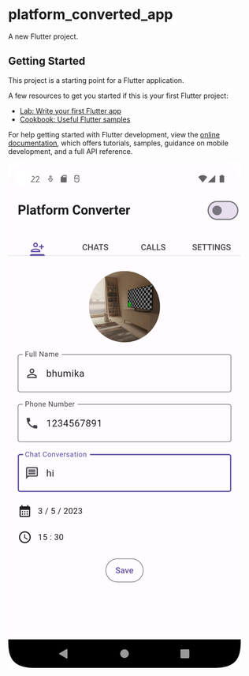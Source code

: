 # platform_converted_app

A new Flutter project.

## Getting Started

This project is a starting point for a Flutter application.

A few resources to get you started if this is your first Flutter project:

- [Lab: Write your first Flutter app](https://docs.flutter.dev/get-started/codelab)
- [Cookbook: Useful Flutter samples](https://docs.flutter.dev/cookbook)

For help getting started with Flutter development, view the
[online documentation](https://docs.flutter.dev/), which offers tutorials,
samples, guidance on mobile development, and a full API reference.

<img src= "Screenshot_20230503_132254.png">
<!-- <img src= "Screenshot_20230503_132315.png">
<img src= "Screenshot_20230503_132342.png">
<img src= "Screenshot_20230503_132349.png">
<img src= "Screenshot_20230503_132357.png">
<img src= "Screenshot_20230503_132405.png">
<img src= "Screenshot_20230503_132418.png">
<img src= "Screenshot_20230503_132430.png">
<img src= "Screenshot_20230503_132436.png">
<img src= "Screenshot_20230503_132512.png">
<img src= "Screenshot_20230503_132518.png">
<img src= "Screenshot_20230503_132612.png">
<img src= "Screenshot_20230503_132629.png">
<img src= "Screenshot_20230503_132635.png">
<img src= "Screenshot_20230503_132640.png">
<img src= "Screenshot_20230503_132645.png">
<img src= "Screenshot_20230503_132651.png">
<img src= "Screenshot_20230503_132720.png"> -->